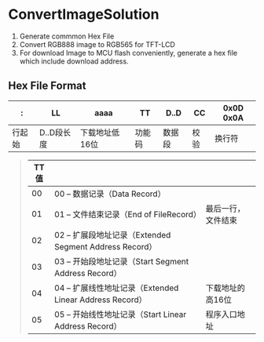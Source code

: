 # ConvertImageSolution
1. Generate commmon Hex File
2. Convert RGB888 image to RGB565 for TFT-LCD
3. For download Image to MCU flash conveniently, generate a hex file which include download address. 

## Hex File Format

| :      | LL         | aaaa           | TT     | D..D   | CC   | 0x0D 0x0A |
| ------ | ---------- | -------------- | ------ | ------ | ---- | --------- |
| 行起始 | D..D段长度 | 下载地址低16位 | 功能码 | 数据段 | 校验 | 换行符    |



> | TT值 |                                              |                    |
> | ---- |----------------------------------------------| ------------------ |
> | 00   | 00 – 数据记录（Data Record）                       |                    |
> | 01   | 01 – 文件结束记录（End of FileRecord）               | 最后一行，文件结束 |
> | 02   | 02 – 扩展段地址记录（Extended Segment Address Record） |                    |
> | 03   | 03 – 开始段地址记录（Start Segment Address Record）   |                    |
> | 04   | 04 – 扩展线性地址记录（Extended Linear Address Record） | 下载地址的高16位   |
> | 05   | 05 – 开始线性地址记录（Start Linear Address Record）   | 程序入口地址       |
